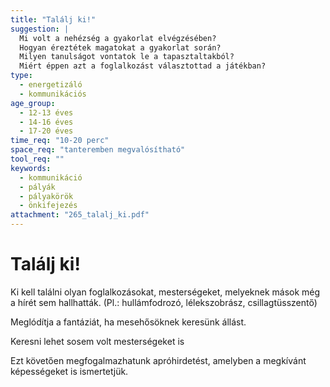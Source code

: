 ```yaml
---
title: "Találj ki!"
suggestion: | 
  Mi volt a nehézség a gyakorlat elvégzésében?
  Hogyan éreztétek magatokat a gyakorlat során?
  Milyen tanulságot vontatok le a tapasztaltakból?
  Miért éppen azt a foglalkozást választottad a játékban?
type:
  - energetizáló
  - kommunikációs
age_group:
  - 12-13 éves
  - 14-16 éves
  - 17-20 éves
time_req: "10-20 perc"
space_req: "tanteremben megvalósítható"
tool_req: ""
keywords: 
  - kommunikáció
  - pályák
  - pályakörök
  - önkifejezés
attachment: "265_talalj_ki.pdf"
---
```


# Találj ki!

Ki kell találni olyan foglalkozásokat, mesterségeket, melyeknek mások még a hírét sem hallhatták. (Pl.: hullámfodrozó, lélekszobrász, csillagtüsszentő)

Meglódítja a fantáziát, ha mesehősöknek keresünk állást.

Keresni lehet sosem volt mesterségeket is

Ezt követően megfogalmazhatunk apróhirdetést, amelyben a megkívánt képességeket is ismertetjük.
  
  
